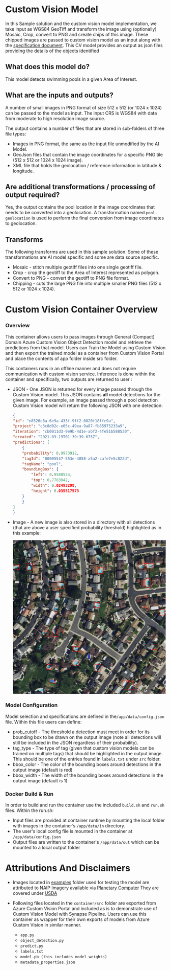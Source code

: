 # Custom Vision Model

In this Sample solution and the custom vision model implementation, we take input as WGS84 GeoTiff and transform the image using (optionally) Mosaic, Crop, convert to PNG and create chips of this image. These chipped images are passed to custom vision model as an input along with the [specification document](./specs/custom_vision_object_detection.json). This CV model provides an output as json files providing the details of the objects identified

## What does this model do?

This model detects swimming pools in a given Area of Interest. 

## What are the inputs and outputs?

A number of small images in PNG format of size 512 x 512 (or 1024 x 1024) can be passed to the model as input. The input CRS is WGS84 with data from moderate to high resolution image source.

The output contains a number of files that are stored in sub-folders of three file types:

* Images in PNG format, the same as the input file unmodified by the AI Model.
* GeoJson files that contain the image coordinates for a specific PNG tile (512 x 512 or 1024 x 1024 image).
* XML file that holds the geolocation / reference information in latitude & longitude.

## Are additional transformations / processing of output required?

Yes, the output contains the pool location in the image coordinates that needs to be converted into a geolocation. A transformation named `pool-geolocation` is used to perform the final conversion from image coordinates to geolocation.

## Transforms 

The following transforms are used in this sample solution. Some of these transformations are AI model specific and some are data source specific. 

* Mosaic - stitch multiple geotiff files into one single geotiff file.
* Crop - crop the geotiff to the Area of Interest represented as polygon.
* Convert to PNG - convert the geotiff to PNG file format.
* Chipping - cuts the large PNG file into multiple smaller PNG files (512 x 512 or 1024 x 1024).

# Custom Vision Container Overview

### Overview
This container allows users to pass images through General (Compact) Domain Azure Custom Vision Object Detection model and retrieve the predictions from that model. Users can Train the Model using Custom Vision and then export the trained model as a container from Custom Vision Portal and place the contents of app folder inside src folder.

This containers runs in an offline manner and does not require communication with custom vision service. Inference is done within the container and specifically, two outputs are returned to user :


* JSON - One JSON is returned for every image passed through the Custom Vision model. This JSON contains <b>all</b> model detections for the given image. For example, an image passed through a pool detection Custom Vision model will return the following JSON with one detection:
    ```json
    {
    "id": "e8526e8a-6e9a-433f-9ff2-0820f18ffc9a",
    "project": "c3c8d02c-e05c-49ea-9a87-fb85975233a9",
    "iteration": "cb0011d3-9e9b-4d1e-abf2-4fe51b588520",
    "created": "2021-03-19T01:39:39.675Z",
    "predictions": [
        {
        "probability": 0.9973912,
        "tagId": "00005547-553e-4058-a5a2-cafe7e5c822d",
        "tagName": "pool",
        "boundingBox": {
            "left": 0.9580524,
            "top": 0.7763942,
            "width": 0.02493298,
            "height": 0.035517573
        }
        }
    ]
    }
    ```

* Image - A new image is also stored in a directory with all detections (that are above a user specified probability threshold) highlighted as in this example:

    ![Pool Detect Example](./container/examples/out/img/test2.png "Pool Detection Example")

### Model Configuration
Model selection and specifications are defined in the`/app/data/config.json` file. Within this file users can define:

* prob_cutoff - The threshold a detection must meet in order for its bounding box to be drawn on the output image (note all detections will still be included in the JSON regardless of their probability).
* tag_type - The type of tag (given that custom vision models can be trained on multiple tags) that should be highlighted in the output image. This should be one of the entries found in `labels.txt` under `src` folder.
* bbox_color - The color of the bounding boxes around detections in the output image (default is red)
* bbox_width - The width of the bounding boxes around detections in the output image (default is 1)


### Docker Build & Run
In order to build and run the container use the included `build.sh` and `run.sh` files. Within the run.sh:

- Input files are provided at container runtime by mounting the local folder with images in the container’s `/app/data/in` directory.
- The user's local config file is mounted in the container at `/app/data/config.json`
- Output files are written to the container's `/app/data/out` which can be mounted to a local output folder

# Attributions And Disclaimers
- Images located in [examples](./container/examples/in/) folder used for testing the model are attributed to NAIP Imagery available via [Planetary Computer](https://planetarycomputer.microsoft.com/explore?c=-117.0520%2C32.8127&z=18.49&r=Natural+color&d=naip&m=Most+recent+available) They are covered under [USDA](https://ngda-imagery-geoplatform.hub.arcgis.com)

- Following files located in the `container/src` folder are exported from Azure Custom Vision Portal and included as is to demonstrate use of Custom Vision Model with Synapse Pipeline. Users can use this container as wrapper for their own exports of models from Azure Custom Vision in similar manner. 
    * `app.py`
    * `object_detection.py`
    * `predict.py`
    * `labels.txt`
    * `model.pb (this includes model weights)`
    * `metadata_properties.json`
